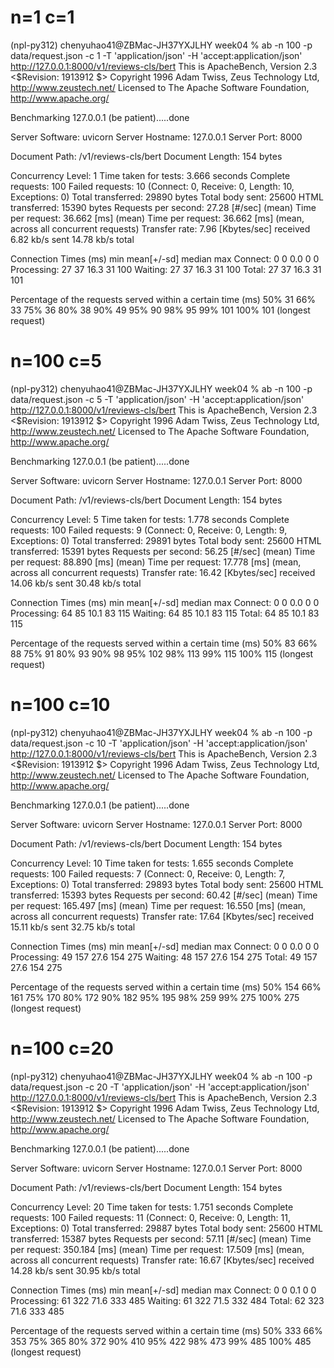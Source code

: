 # n=1 c=1
(npl-py312) chenyuhao41@ZBMac-JH37YXJLHY week04 % ab -n 100 -p data/request.json -c 1 -T 'application/json' -H 'accept:application/json' http://127.0.0.1:8000/v1/reviews-cls/bert
This is ApacheBench, Version 2.3 <$Revision: 1913912 $>
Copyright 1996 Adam Twiss, Zeus Technology Ltd, http://www.zeustech.net/
Licensed to The Apache Software Foundation, http://www.apache.org/

Benchmarking 127.0.0.1 (be patient).....done


Server Software:        uvicorn
Server Hostname:        127.0.0.1
Server Port:            8000

Document Path:          /v1/reviews-cls/bert
Document Length:        154 bytes

Concurrency Level:      1
Time taken for tests:   3.666 seconds
Complete requests:      100
Failed requests:        10
   (Connect: 0, Receive: 0, Length: 10, Exceptions: 0)
Total transferred:      29890 bytes
Total body sent:        25600
HTML transferred:       15390 bytes
Requests per second:    27.28 [#/sec] (mean)
Time per request:       36.662 [ms] (mean)
Time per request:       36.662 [ms] (mean, across all concurrent requests)
Transfer rate:          7.96 [Kbytes/sec] received
                        6.82 kb/s sent
                        14.78 kb/s total

Connection Times (ms)
              min  mean[+/-sd] median   max
Connect:        0    0   0.0      0       0
Processing:    27   37  16.3     31     100
Waiting:       27   37  16.3     31     100
Total:         27   37  16.3     31     101

Percentage of the requests served within a certain time (ms)
  50%     31
  66%     33
  75%     36
  80%     38
  90%     49
  95%     90
  98%     95
  99%    101
 100%    101 (longest request)


# n=100 c=5
(npl-py312) chenyuhao41@ZBMac-JH37YXJLHY week04 % ab -n 100 -p data/request.json -c 5 -T 'application/json' -H 'accept:application/json' http://127.0.0.1:8000/v1/reviews-cls/bert
This is ApacheBench, Version 2.3 <$Revision: 1913912 $>
Copyright 1996 Adam Twiss, Zeus Technology Ltd, http://www.zeustech.net/
Licensed to The Apache Software Foundation, http://www.apache.org/

Benchmarking 127.0.0.1 (be patient).....done


Server Software:        uvicorn
Server Hostname:        127.0.0.1
Server Port:            8000

Document Path:          /v1/reviews-cls/bert
Document Length:        154 bytes

Concurrency Level:      5
Time taken for tests:   1.778 seconds
Complete requests:      100
Failed requests:        9
   (Connect: 0, Receive: 0, Length: 9, Exceptions: 0)
Total transferred:      29891 bytes
Total body sent:        25600
HTML transferred:       15391 bytes
Requests per second:    56.25 [#/sec] (mean)
Time per request:       88.890 [ms] (mean)
Time per request:       17.778 [ms] (mean, across all concurrent requests)
Transfer rate:          16.42 [Kbytes/sec] received
                        14.06 kb/s sent
                        30.48 kb/s total

Connection Times (ms)
              min  mean[+/-sd] median   max
Connect:        0    0   0.0      0       0
Processing:    64   85  10.1     83     115
Waiting:       64   85  10.1     83     115
Total:         64   85  10.1     83     115

Percentage of the requests served within a certain time (ms)
  50%     83
  66%     88
  75%     91
  80%     93
  90%     98
  95%    102
  98%    113
  99%    115
 100%    115 (longest request)

# n=100 c=10
(npl-py312) chenyuhao41@ZBMac-JH37YXJLHY week04 % ab -n 100 -p data/request.json -c 10 -T 'application/json' -H 'accept:application/json' http://127.0.0.1:8000/v1/reviews-cls/bert
This is ApacheBench, Version 2.3 <$Revision: 1913912 $>
Copyright 1996 Adam Twiss, Zeus Technology Ltd, http://www.zeustech.net/
Licensed to The Apache Software Foundation, http://www.apache.org/

Benchmarking 127.0.0.1 (be patient).....done


Server Software:        uvicorn
Server Hostname:        127.0.0.1
Server Port:            8000

Document Path:          /v1/reviews-cls/bert
Document Length:        154 bytes

Concurrency Level:      10
Time taken for tests:   1.655 seconds
Complete requests:      100
Failed requests:        7
   (Connect: 0, Receive: 0, Length: 7, Exceptions: 0)
Total transferred:      29893 bytes
Total body sent:        25600
HTML transferred:       15393 bytes
Requests per second:    60.42 [#/sec] (mean)
Time per request:       165.497 [ms] (mean)
Time per request:       16.550 [ms] (mean, across all concurrent requests)
Transfer rate:          17.64 [Kbytes/sec] received
                        15.11 kb/s sent
                        32.75 kb/s total

Connection Times (ms)
              min  mean[+/-sd] median   max
Connect:        0    0   0.0      0       0
Processing:    49  157  27.6    154     275
Waiting:       48  157  27.6    154     275
Total:         49  157  27.6    154     275

Percentage of the requests served within a certain time (ms)
  50%    154
  66%    161
  75%    170
  80%    172
  90%    182
  95%    195
  98%    259
  99%    275
 100%    275 (longest request)

# n=100 c=20
(npl-py312) chenyuhao41@ZBMac-JH37YXJLHY week04 % ab -n 100 -p data/request.json -c 20 -T 'application/json' -H 'accept:application/json' http://127.0.0.1:8000/v1/reviews-cls/bert
This is ApacheBench, Version 2.3 <$Revision: 1913912 $>
Copyright 1996 Adam Twiss, Zeus Technology Ltd, http://www.zeustech.net/
Licensed to The Apache Software Foundation, http://www.apache.org/

Benchmarking 127.0.0.1 (be patient).....done


Server Software:        uvicorn
Server Hostname:        127.0.0.1
Server Port:            8000

Document Path:          /v1/reviews-cls/bert
Document Length:        154 bytes

Concurrency Level:      20
Time taken for tests:   1.751 seconds
Complete requests:      100
Failed requests:        11
   (Connect: 0, Receive: 0, Length: 11, Exceptions: 0)
Total transferred:      29887 bytes
Total body sent:        25600
HTML transferred:       15387 bytes
Requests per second:    57.11 [#/sec] (mean)
Time per request:       350.184 [ms] (mean)
Time per request:       17.509 [ms] (mean, across all concurrent requests)
Transfer rate:          16.67 [Kbytes/sec] received
                        14.28 kb/s sent
                        30.95 kb/s total

Connection Times (ms)
              min  mean[+/-sd] median   max
Connect:        0    0   0.1      0       0
Processing:    61  322  71.6    333     485
Waiting:       61  322  71.5    332     484
Total:         62  323  71.6    333     485

Percentage of the requests served within a certain time (ms)
  50%    333
  66%    353
  75%    365
  80%    372
  90%    410
  95%    422
  98%    473
  99%    485
 100%    485 (longest request)